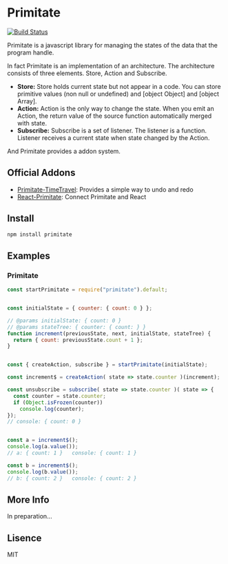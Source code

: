 # Primitate
[![Build Status](https://travis-ci.org/YooShibu/Primitate.svg?branch=master)](https://travis-ci.org/YooShibu/Primitate)

Primitate is a javascript library for managing the states of the data that the program handle.

In fact Primitate is an implementation of an architecture. The architecture consists of three elements. Store, Action and Subscribe.

* **Store:** Store holds current state but not appear in a code. You can store primitive values (non null or undefined) and [object Object] and [object Array]. 
* **Action:** Action is the only way to change the state. When you emit an Action, the return value of the source function automatically merged with state.
* **Subscribe:** Subscribe is a set of listener. The listener is a function. Listener receives a current state when state changed by the Action.

And Primitate provides a addon system.


## Official Addons

* [Primitate-TimeTravel](https://github.com/YooShibu/Primitate-TimeTravel): Provides a simple way to undo and redo
* [React-Primitate](https://github.com/YooShibu/React-Primitate): Connect Primitate and React


## Install
 
```sh
npm install primitate
```


## Examples

### Primitate

``` js
const startPrimitate = require("primitate").default;


const initialState = { counter: { count: 0 } };

// @params initialState: { count: 0 }
// @params stateTree: { counter: { count: } }
function increment(previousState, next, initialState, stateTree) {
  return { count: previousState.count + 1 };
}


const { createAction, subscribe } = startPrimitate(initialState);

const increment$ = createAction( state => state.counter )(increment);

const unsubscribe = subscribe( state => state.counter )( state => {
  const counter = state.counter;
  if (Object.isFrozen(counter))
    console.log(counter);
});
// console: { count: 0 }


const a = increment$();
console.log(a.value());
// a: { count: 1 }   console: { count: 1 }

const b = increment$();
console.log(b.value());
// b: { count: 2 }   console: { count: 2 }
```


## More Info
In preparation...

## Lisence
MIT